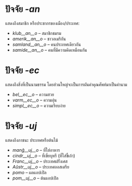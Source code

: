 # ปัจจัย *-an*

แสดงถึงสมาชิก หรือประชากรของเมือง/ประเทศ:

- *klub__an__o*    – สมาชิกชมรม
- *amerik__an__o*  – ชาวอเมริกัน
- *samland__an__o* – คนประเทศเดียวกัน
- *samide__an__o*  – คนที่มีความคิดเหมือนกัน 
 

# ปัจจัย *-ec*

แสดงถึงสิ่งที่เป็นนามธรรม โดยส่วนใหญ่จะเป็นการผันคำคุณศัพท์มาเป็นคำนาม

- *bel__ec__o*   – ความสวย
- *varm__ec__o*  – ความอุ่น
- *simpl__ec__o* – ความเรียบง่าย

# ปัจจัย *-uj*

แสดงถึงภาชนะ ประเทศหรือต้นไม้

- *manĝ__uj__o*  – ที่ใส่อาหาร
- *cindr__uj__o* – ที่เขี่ยบุหรี (ที่ใส่ขี้เถ้า)
- *Franc__uj__o* – ประเทศฝรั่งเศส
- *Aŭstr__uj__o* – ประเทศออสเตรีย
- *pomo*   – ผลแอปเปิล
- *pom__uj__o*   – ต้นแอปเปิล
